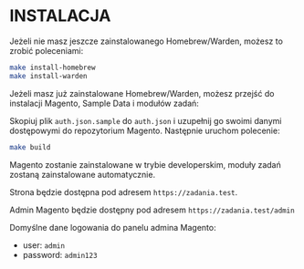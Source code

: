 # INSTALACJA

Jeżeli nie masz jeszcze zainstalowanego Homebrew/Warden, możesz to zrobić poleceniami:

```bash
make install-homebrew
make install-warden
```

Jeżeli masz już zainstalowane Homebrew/Warden, możesz przejść do instalacji Magento, Sample Data i modułów zadań:

Skopiuj plik `auth.json.sample` do `auth.json` i uzupełnij go swoimi danymi dostępowymi do repozytorium Magento. Następnie uruchom polecenie:

```bash
make build
```

Magento zostanie zainstalowane w trybie developerskim, moduły zadań zostaną zainstalowane automatycznie.

Strona będzie dostępna pod adresem `https://zadania.test`.

Admin Magento będzie dostępny pod adresem `https://zadania.test/admin`

Domyślne dane logowania do panelu admina Magento:

- user: `admin`
- password: `admin123`
